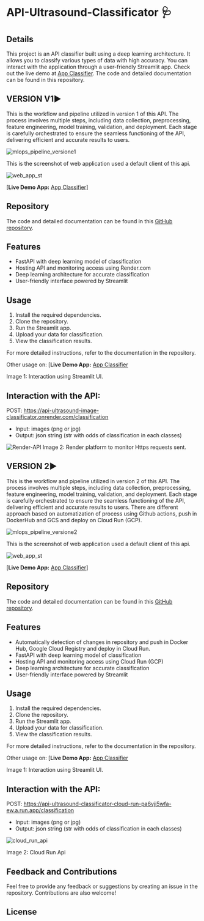# API-Ultrasound-Classificator 🩺

## Details

This project is an API classifier built using a deep learning architecture. It allows you to classify various types of data with high accuracy. You can interact with the application through a user-friendly Streamlit app. Check out the live demo at [App Classifier](https://web-app-ultrasound-classificator.streamlit.app/). The code and detailed documentation can be found in this repository.

## VERSION V1▶️
This is the workflow and pipeline utilized in version 1 of this API. The process involves multiple steps, including data collection, preprocessing, feature engineering, model training, validation, and deployment. Each stage is carefully orchestrated to ensure the seamless functioning of the API, delivering efficient and accurate results to users.

![mlops_pipeline_versione1](https://github.com/M-ballabio1/API-Ultrasound-Classificator/assets/78934727/b78b7379-8c3a-45ae-966a-117b50e09525)

This is the screenshot of web application used a default client of this api.

![web_app_st](https://github.com/M-ballabio1/API-Ultrasound-Classificator/assets/78934727/769b3d16-886a-41d8-8321-eb8038a2a488)

[**Live Demo App:** [App Classifier](https://web-app-ultrasound-classificator.streamlit.app/)]

## Repository

The code and detailed documentation can be found in this [GitHub repository](https://github.com/M-ballabio1/API-Ultrasound-Classificator).

## Features

- FastAPI with deep learning model of classification
- Hosting API and monitoring access using Render.com
- Deep learning architecture for accurate classification
- User-friendly interface powered by Streamlit

## Usage

1. Install the required dependencies.
2. Clone the repository.
3. Run the Streamlit app.
4. Upload your data for classification.
5. View the classification results.

For more detailed instructions, refer to the documentation in the repository.

Other usage on: [**Live Demo App:** [App Classifier](https://m-ballabio1-web-app-classificator-main-0ebnyd.streamlit.app/)

Image 1: Interaction using Streamlit UI.

## Interaction with the API:

POST: https://api-ultrasound-image-classificator.onrender.com/classification
- Input: images (png or jpg)
- Output: json string (str with odds of classification in each classes)

![Render-API](https://github.com/M-ballabio1/API-Ultrasound-Classificator/assets/78934727/1b8312d0-d331-4419-9593-87b14a78337c)
Image 2: Render platform to monitor Https requests sent.

## VERSION 2▶️
This is the workflow and pipeline utilized in version 2 of this API. The process involves multiple steps, including data collection, preprocessing, feature engineering, model training, validation, and deployment. Each stage is carefully orchestrated to ensure the seamless functioning of the API, delivering efficient and accurate results to users. There are different approach based on automatization of process using Github actions, push in DockerHub and GCS and deploy on Cloud Run (GCP).

![mlops_pipeline_versione2](https://github.com/M-ballabio1/API-Ultrasound-Classificator/assets/78934727/1046e090-38d2-4c3b-9bc4-d32415f97e98)

This is the screenshot of web application used a default client of this api.

![web_app_st](https://github.com/M-ballabio1/API-Ultrasound-Classificator/assets/78934727/769b3d16-886a-41d8-8321-eb8038a2a488)

[**Live Demo App:** [App Classifier](https://web-app-ultrasound-classificator.streamlit.app/)]

## Repository

The code and detailed documentation can be found in this [GitHub repository](https://github.com/M-ballabio1/API-Ultrasound-Classificator).

## Features

- Automatically detection of changes in repository and push in Docker Hub, Google Cloud Registry and deploy in Cloud Run.
- FastAPI with deep learning model of classification
- Hosting API and monitoring access using Cloud Run (GCP)
- Deep learning architecture for accurate classification
- User-friendly interface powered by Streamlit

## Usage

1. Install the required dependencies.
2. Clone the repository.
3. Run the Streamlit app.
4. Upload your data for classification.
5. View the classification results.

For more detailed instructions, refer to the documentation in the repository.

Other usage on: [**Live Demo App:** [App Classifier](https://web-app-ultrasound-classificator.streamlit.app/)

Image 1: Interaction using Streamlit UI.

## Interaction with the API:

POST: https://api-ultrasound-classificator-cloud-run-pa6vji5wfa-ew.a.run.app/classification
- Input: images (png or jpg)
- Output: json string (str with odds of classification in each classes)

![cloud_run_api](https://github.com/M-ballabio1/API-Ultrasound-Classificator/assets/78934727/9ecad8c1-2890-4a5b-bd30-8fa2d7f708dd)

Image 2: Cloud Run Api

## Feedback and Contributions

Feel free to provide any feedback or suggestions by creating an issue in the repository. Contributions are also welcome!

## License


